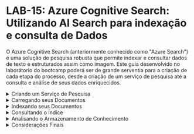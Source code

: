 # LAB-15: Azure Cognitive Search: Utilizando AI Search para indexação e consulta de Dados

O Azure Cognitive Search (anteriormente conhecido como "Azure Search") é uma solução de pesquisa robusta que permite indexar e consultar dados de texto e estruturados assim como imagem. Este guia  desenvolvido no laborátorio do bootcamp poderá ser de grande serventia para a criação de cada etapa do processo, desde a criação de um serviço de pesquisa até a consulta e análise de seus dados enriquecidos.

<details>
<summary>Criando um Serviço de Pesquisa</summary>

1. **Crie um Recurso do Azure AI Search:**

   * Acesse o portal do Azure e procure por "Azure AI Search".
   * Configure as opções de assinatura, grupo de recursos, local, nome da conta de armazenamento, modelo de implantação, desempenho e replicação.
   * Revise as configurações e finalize a criação do serviço.
2. **Crie um Recurso de Serviços de IA do Azure:**

   * Volte à página inicial do portal do Azure e procure por "Serviços de IA do Azure".
   * Configure as opções de assinatura, grupo de recursos e plano.
   * Revise as configurações e finalize a criação do serviço.

</details>

<details>
<summary>Carregando seus Documentos</summary>

1. **Crie um Contêiner de Armazenamento do Azure:**

   * Acesse o portal do Azure e procure por "Armazenamento de Blobs do Azure".
   * Crie um novo contêiner com as configurações de acesso público e nome desejados.
2. **Faça Upload dos seus Documentos:**

   * Baixe o conjunto de dados de exemplo [avaliações de café](https://aka.ms/mslearn-coffee-reviews) e extraia os arquivos.
   * No portal do Azure, acesse o contêiner criado e faça upload dos arquivos de avaliação.

</details>

<details>
<summary>Indexando seus Documentos</summary>

1. **Importe seus Dados:**

   * No portal do Azure, navegue até o serviço Azure AI Search e selecione "Importar dados".
   * Selecione "Armazenamento de Blobs do Azure" como fonte de dados e configure os detalhes de conexão.
   * Escolha "Conteúdos e metadados" como dados a extrair e defina o modo de análise como "Padrão".
   * Selecione a conta de armazenamento, o contêiner de avaliações e deixe a pasta Blob vazia.
   * Insira uma descrição para seus dados e avance para a próxima etapa.
2. **Adicione Habilidades Cognitivas (opcional):**

   * Selecione o serviço de Serviços de IA do Azure criado anteriormente.
   * Na seção "Adicionar enriquecimentos", habilite o OCR e mescle todo o texto no campo "merged_content".
   * Configure o nível de granularidade de enriquecimento para "Páginas" e selecione os campos enriquecidos desejados.
   * Escolha as projeções de blob do Azure "Documento" e configure o nome do contêiner com as exibições preenchidas automaticamente.
3. **Personalize o Índice de Destino:**

   * Altere o nome do índice para "coffee-index" e configure a chave como "metadata_storage_path".
   * Revise as configurações padrão dos campos de índice e marque "filtrável" para os campos selecionados.
4. **Crie um Indexador:**

   * Altere o nome do indexador para "coffee-indexer" e deixe a programação como "Once".
   * Expanda as opções avançadas e certifique-se de que a opção "Base-64 Encode Keys" esteja selecionada.
   * Clique em "Enviar" para criar a fonte de dados, o conjunto de habilidades, o índice e o indexador.

</details>

<details>
<summary>Consultando o Índice</summary>

1. **Utilize o Search Explorer:**

   * Na página Visão geral do serviço de pesquisa, selecione "Explorador de pesquisa".
   * Verifique se o índice selecionado é "coffee-index" e altere a visualização para "JSON".
2. **Execute Consultas:**

   * No campo do editor de consultas JSON, cole o seguinte código:JSON
     ```json
     { "search": "*", "count": true }
     ```
   * Clique em "Pesquisar" para ver todos os documentos no índice e a contagem total.
   * Experimente outras consultas para filtrar por localização, sentimento, frases-chave e outras propriedades.

</details>

<details>
<summary>Analisando o Armazenamento de Conhecimento</summary>

1. **Acesse o Armazenamento de Conhecimento:**

   * No portal do Azure, navegue até o contêiner "coffee-skillset-knowledge-store".
   * Explore os arquivos JSON para visualizar os dados enriquecidos extraídos pelas habilidades de IA.
2. **Visualize Imagens:**

* No contêiner "coffee-skillset-image-projection", você encontrará as imagens originais e suas projeções com metadados extraídos.
* Selecione um arquivo .jpg e clique em "Editar" para visualizar a imagem.
* Observe como as informações de texto da imagem, como legendas e descrições, são armazenadas em formato JSON.

3. **Explore as Projeções:**

* O contêiner "coffee-skillset-knowledge-store" contém projeções JSON para cada documento indexado.
* Cada projeção inclui metadados, campos de texto enriquecidos e entidades extraídas.
* Explore os arquivos JSON para entender a estrutura dos dados e os insights que eles podem fornecer.

4. **Identifique Insights:**

* Utilize ferramentas de análise de dados para explorar e visualizar os dados no armazenamento de conhecimento.
* Procure por padrões, tendências e insights acionáveis que podem ser usados para melhorar seus produtos, serviços e decisões de negócios.

</details>

<details>
<summary>Considerações Finais</summary>

* **Enriquecimento de dados** : O Azure Cognitive Search oferece uma gama de habilidades cognitivas que podem extrair insights valiosos dos dados, como entidades, frases-chave, sentimentos e imagens.
* **Análise de dados** : A consulta avançada permite que você explore os dados enriquecidos e identifique padrões, tendências e insights acionáveis.
* **Escalabilidade** : O Azure Cognitive Search é altamente escalável, permitindo lidar com grandes volumes de dados e consultas complexas com muita facilidade.
* **Custo** : O serviço é baseado em um modelo de preços de pagamento por uso, o que significa que você paga apenas pelos recursos que utiliza.

O Azure Cognitive Search é uma ferramenta poderosa para desenvolvedores e empresas que desejam:

* **Melhorar a experiência de pesquisa** : Crie interfaces de pesquisa intuitivas e relevantes que forneçam aos usuários os resultados que eles desejam.
* **Extrair insights de dados** : Descubra insights ocultos em seus dados e tome decisões mais inteligentes baseadas em dados.
* **Aumentar a eficiência** : Automatize tarefas manuais e otimize seus processos de negócios.

Ao utilizar o Azure Cognitive Search, podemos desbloquear o potencial de nossos dados e criar aplicativos inovadores que impulsionam o sucesso do negócio.

</details>
